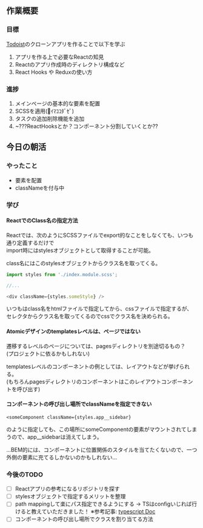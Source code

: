 ## 作業概要

### 目標
[Todoist](https://todoist.com/app)のクローンアプリを作ることで以下を学ぶ

1. アプリを作る上で必要なReactの知見
2. Reactのアプリ作成時のディレクトリ構成など
3. React Hooks や Reduxの使い方

### 進捗
1. メインページの基本的な要素を配置
2. SCSSを適用(💪ｲﾏｺｺﾀﾞｾﾞ)
3. タスクの追加削除機能を追加
4. ~???ReactHooksとか？コンポーネント分割していくとか??


## 今日の朝活

### やったこと
- 要素を配置
- classNameを付与中

### 学び
#### ReactでのClass名の指定方法
Reactでは、次のようにSCSSファイルでexport的なことをしなくても、いつも通り定義するだけで  
import時にはstylesオブジェクトとして取得することが可能。

class名にはこのstylesオブジェクトからクラス名を取ってくる。

```js
import styles from './index.module.scss';

//...

<div className={styles.someStyle} />
```

いつもはclass名をhtmlファイルで指定してから、cssファイルで指定するが、  
セレクタからクラス名を取ってくるのでcssでクラス名を決められる。  

#### Atomicデザインのtemplatesレベルは、ページではない

遷移するレベルのページについては、pagesディレクトリを別途切るもの？  
(プロジェクトに依るかもしれない)

templatesレベルのコンポーネントの例としては、レイアウトなどが挙げられる。  
(もちろんpagesディレクトリのコンポーネントはこのレイアウトコンポーネントを呼び出す)

#### コンポーネントの呼び出し場所でclassNameを指定できない

`<someComponent className={styles.app__sidebar}`

のように指定しても、この場所にsomeComponentの要素がマウントされてしまうので、app__sidebarは消えてしまう。

...BEM的には、コンポーネントに位置関係のスタイルを当てたくないので、一つ外側の要素に充てるしかないのかもしれない…

### 今後のTODO
- [ ] Reactアプリの参考になるリポジトリを探す 
- [ ] stylesオブジェクトで指定するメリットを整理
- [ ] path mappingして楽にパス指定できるようにする
    → TSはconfigいじれば行けると教えていただきました！ ※参考記事: [typescript Doc](https://www.typescriptlang.org/docs/handbook/module-resolution.html#path-mapping)
- [ ] コンポーネントの呼び出し場所でクラスを割り当てる方法

